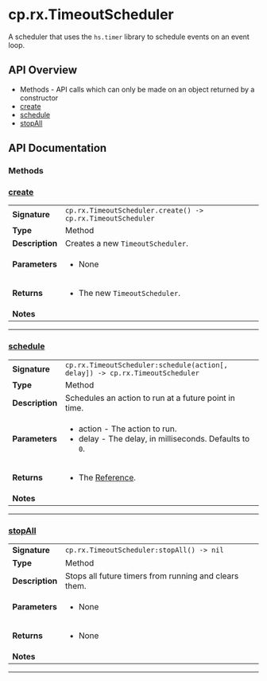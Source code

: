 # cp.rx.TimeoutScheduler

A scheduler that uses the `hs.timer` library to schedule events on an event loop.

## API Overview
* Methods - API calls which can only be made on an object returned by a constructor
 * [create](#create)
 * [schedule](#schedule)
 * [stopAll](#stopall)

## API Documentation

### Methods


### [create](#create)

|                                             |                                                                                     |
| --------------------------------------------|-------------------------------------------------------------------------------------|
| **Signature**                               | `cp.rx.TimeoutScheduler.create() -> cp.rx.TimeoutScheduler`                                                                    |
| **Type**                                    | Method                                                                     |
| **Description**                             | Creates a new `TimeoutScheduler`.                                                                     |
| **Parameters**                              | <ul><li>None</li></ul> |
| **Returns**                                 | <ul><li>The new `TimeoutScheduler`.</li></ul>          |
| **Notes**                                   | <ul></ul>                |

---

### [schedule](#schedule)

|                                             |                                                                                     |
| --------------------------------------------|-------------------------------------------------------------------------------------|
| **Signature**                               | `cp.rx.TimeoutScheduler:schedule(action[, delay]) -> cp.rx.TimeoutScheduler`                                                                    |
| **Type**                                    | Method                                                                     |
| **Description**                             | Schedules an action to run at a future point in time.                                                                     |
| **Parameters**                              | <ul><li>action  - The action to run.</li><li>delay   - The delay, in milliseconds. Defaults to `0`.</li></ul> |
| **Returns**                                 | <ul><li>The [Reference](cp.rx.Reference.md).</li></ul>          |
| **Notes**                                   | <ul></ul>                |

---

### [stopAll](#stopall)

|                                             |                                                                                     |
| --------------------------------------------|-------------------------------------------------------------------------------------|
| **Signature**                               | `cp.rx.TimeoutScheduler:stopAll() -> nil`                                                                    |
| **Type**                                    | Method                                                                     |
| **Description**                             | Stops all future timers from running and clears them.                                                                     |
| **Parameters**                              | <ul><li>None</li></ul> |
| **Returns**                                 | <ul><li>None</li></ul>          |
| **Notes**                                   | <ul></ul>                |

---
